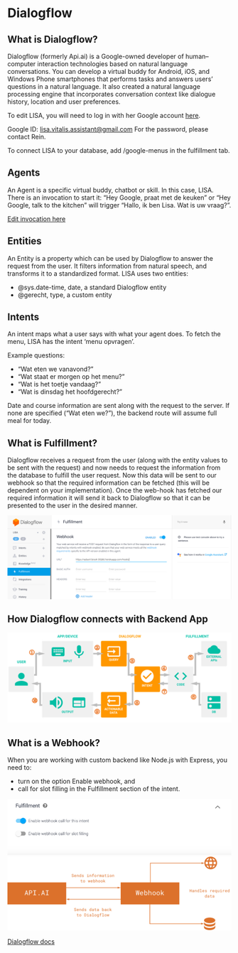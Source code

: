# Dialogflow

## What is Dialogflow?
Dialogflow (formerly Api.ai) is a Google-owned developer of human–computer interaction technologies based on natural language conversations. You can develop a virtual buddy for Android, iOS, and Windows Phone smartphones that performs tasks and answers users’ questions in a natural language. It also created a natural language processing engine that incorporates conversation context like dialogue history, location and user preferences.

To edit LISA, you will need to log in with her Google account [here](https://dialogflow.cloud.google.com/#/agent/e4ee0583-d68d-4127-a8bd-49f3522ded28/intents).

Google ID: lisa.vitalis.assistant@gmail.com
For the password, please contact Rein.

To connect LISA to your database, add <your server URL>/google-menus in the fulfillment tab.

## Agents
An Agent is a specific virtual buddy, chatbot or skill. In this case, LISA. There is an invocation to start it: “Hey Google, praat met de keuken” or “Hey Google, talk to the kitchen” will trigger “Hallo, ik ben Lisa. Wat is uw vraag?”.

[Edit invocation here](https://console.actions.google.com/u/1/project/vitalis-lisnji/invocation/)

## Entities
An Entity is a property which can be used by Dialogflow to answer the request from the user. It filters information from natural speech, and transforms it to a standardized format. LISA uses two entities:
* @sys.date-time, date, a standard Dialogflow entity 
* @gerecht, type, a custom entity

## Intents
An intent maps what a user says with what your agent does. To fetch the menu, LISA has the intent ‘menu opvragen’. 

Example questions:
* “Wat eten we vanavond?”
* “Wat staat er morgen op het menu?”
* “Wat is het toetje vandaag?”
* “Wat is dinsdag het hoofdgerecht?”

Date and course information are sent along with the request to the server. If none are specified (“Wat eten we?”), the backend route will assume full meal for today. 

## What is Fulfillment?

Dialogflow receives a request from the user (along with the entity values to be sent with the request) and now needs to request the information from the database to fulfill the user request. Now this data will be sent to our webhook so that the required information can be fetched (this will be dependent on your implementation). Once the web-hook has fetched our required information it will send it back to Dialogflow so that it can be presented to the user in the desired manner.

![webhook-fulfimment.png](./webhook-fulfimment.png)

## How Dialogflow connects with Backend App
![dialoglow-to-backend.jpg](./dialoglow-to-backend.jpg)

## What is a Webhook?
When you are working with custom backend like Node.js with Express, you need to:
* turn on the option Enable webhook, and
* call for slot filling in the Fulfillment section of the intent.

![Webhook option.png](./Webhook-option.png)
![webhook-api.png](./webhook-api.png)

[Dialogflow docs](https://dialogflow.com/docs)